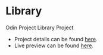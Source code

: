 # Library

Odin Project Library Project

- Project details can be found [here](https://www.theodinproject.com/lessons/node-path-javascript-library).
- Live preview can be found [here](https://conkliniam.github.io/library).
